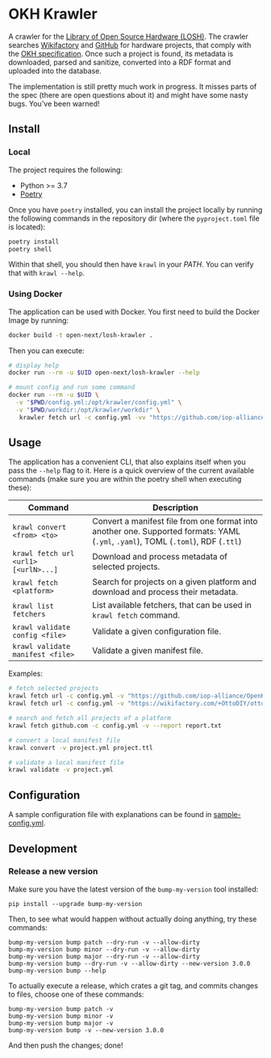 # OKH Krawler

A crawler for the [Library of Open Source Hardware (LOSH)](https://losh.opennext.eu).
The crawler searches [Wikifactory](https://wikifactory.com)
and [GitHub](https://github.com) for hardware projects,
that comply with the [OKH specification](https://github.com/iop-alliance/OpenKnowHow).
Once such a project is found, its metadata is downloaded, parsed and sanitize,
converted into a RDF format and uploaded into the database.

The implementation is still pretty much work in progress.
It misses parts of the spec (there are open questions about it)
and might have some nasty bugs.
You've been warned!

## Install

### Local

The project requires the following:

- Python >= 3.7
- [Poetry](https://python-poetry.org)

Once you have `poetry` installed,
you can install the project locally by running the following commands in the repository dir
(where the `pyproject.toml` file is located):

```sh
poetry install
poetry shell
```

Within that shell, you should then have `krawl` in your _PATH_.
You can verify that with `krawl --help`.

### Using Docker

The application can be used with Docker.
You first need to build the Docker Image by running:

```sh
docker build -t open-next/losh-krawler .
```

Then you can execute:

```sh
# display help
docker run --rm -u $UID open-next/losh-krawler --help

# mount config and run some command
docker run --rm -u $UID \
  -v "$PWD/config.yml:/opt/krawler/config.yml" \
  -v "$PWD/workdir:/opt/krawler/workdir" \
   krawler fetch url -c config.yml -vv "https://github.com/iop-alliance/OpenKnowHow/blob/master/res/sample_data/okh-OHLOOM.toml"
```

## Usage

The application has a convenient CLI,
that also explains itself when you pass the `--help` flag to it.
Here is a quick overview of the current available commands
(make sure you are within the poetry shell when executing these):

| Command | Description |
|--|---|
| `krawl convert <from> <to>` | Convert a manifest file from one format into another one. Supported formats: YAML (`.yml`, `.yaml`), TOML (`.toml`), RDF (`.ttl`) |
| `krawl fetch url <url1> [<urlN>...]` | Download and process metadata of selected projects. |
| `krawl fetch <platform>` | Search for projects on a given platform and download and process their metadata. |
| `krawl list fetchers` | List available fetchers, that can be used in `krawl fetch` command. |
| `krawl validate config <file>` | Validate a given configuration file. |
| `krawl validate manifest <file>` | Validate a given manifest file. |

Examples:

```sh
# fetch selected projects
krawl fetch url -c config.yml -v "https://github.com/iop-alliance/OpenKnowHow/blob/master/res/sample_data/okh-sample-OHLOOM.toml"
krawl fetch url -c config.yml -v "https://wikifactory.com/+OttoDIY/otto-diy-plus"

# search and fetch all projects of a platform
krawl fetch github.com -c config.yml -v --report report.txt

# convert a local manifest file
krawl convert -v project.yml project.ttl

# validate a local manifest file
krawl validate -v project.yml
```

## Configuration

A sample configuration file with explanations
can be found in [sample-config.yml](sample-config.yml).

## Development

### Release a new version

Make sure you have the latest version
of the `bump-my-version` tool installed:

```shell
pip install --upgrade bump-my-version
```

Then, to see what would happen without actually doing anything,
try these commands:

```shell
bump-my-version bump patch --dry-run -v --allow-dirty
bump-my-version bump minor --dry-run -v --allow-dirty
bump-my-version bump major --dry-run -v --allow-dirty
bump-my-version bump --dry-run -v --allow-dirty --new-version 3.0.0
bump-my-version bump --help
```

To actually execute a release,
which crates a git tag, and commits changes to files,
choose one of these commands:

```shell
bump-my-version bump patch -v
bump-my-version bump minor -v
bump-my-version bump major -v
bump-my-version bump -v --new-version 3.0.0
```

And then push the changes; done!
